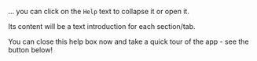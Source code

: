 ... you can click on the `Help` text to collapse it or open it.

Its content will be a text introduction for each section/tab.

You can close this help box now and take a quick tour of the app - see the button below!

